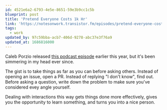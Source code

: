 ```yaml
---
id: 4521e6a2-6793-4e5e-8651-59e3b9cc1c5b
blueprint: post
title: 'Pretend Everyone Costs 1k Hr'
link: 'https://notesonwork.transistor.fm/episodes/pretend-everyone-costs-1k-hr'
tags:
  - work
updated_by: 97c59bba-acb7-406d-9278-abc37e3f76a9
updated_at: 1686816000
---
```

Caleb Porzio released [this podcast episode](https://notesonwork.transistor.fm/episodes/pretend-everyone-costs-1k-hr) earlier this year, but it's been simmering in my head ever since.

The gist is to take things as far as you can before asking others. Instead of opening an issue, open a PR. Instead of replying "I don't know", find out. Before asking a question, write down the problem to make sure you've considered evey angle yourself.

Dealing with interactions this way gets things done more effectively, gives you the opportunity to learn something, and turns you into a nice person.